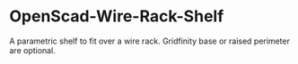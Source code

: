 # OpenScad-Wire-Rack-Shelf
A parametric shelf to fit over a wire rack. Gridfinity base or raised perimeter are optional.
